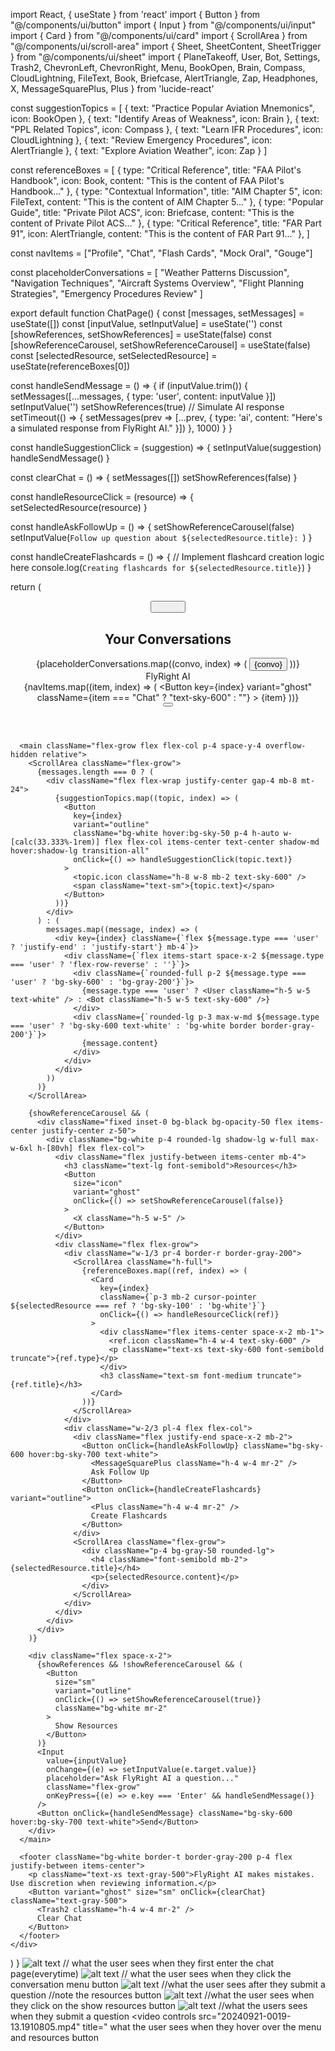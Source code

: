 import React, { useState } from 'react'
import { Button } from "@/components/ui/button"
import { Input } from "@/components/ui/input"
import { Card } from "@/components/ui/card"
import { ScrollArea } from "@/components/ui/scroll-area"
import { Sheet, SheetContent, SheetTrigger } from "@/components/ui/sheet"
import { 
  PlaneTakeoff, User, Bot, Settings, Trash2, ChevronLeft, ChevronRight, Menu,
  BookOpen, Brain, Compass, CloudLightning, FileText, Book, Briefcase, AlertTriangle,
  Zap, Headphones, X, MessageSquarePlus, Plus
} from 'lucide-react'

const suggestionTopics = [
  { text: "Practice Popular Aviation Mnemonics", icon: BookOpen },
  { text: "Identify Areas of Weakness", icon: Brain },
  { text: "PPL Related Topics", icon: Compass },
  { text: "Learn IFR Procedures", icon: CloudLightning },
  { text: "Review Emergency Procedures", icon: AlertTriangle },
  { text: "Explore Aviation Weather", icon: Zap }
]

const referenceBoxes = [
  { type: "Critical Reference", title: "FAA Pilot's Handbook", icon: Book, content: "This is the content of FAA Pilot's Handbook..." },
  { type: "Contextual Information", title: "AIM Chapter 5", icon: FileText, content: "This is the content of AIM Chapter 5..." },
  { type: "Popular Guide", title: "Private Pilot ACS", icon: Briefcase, content: "This is the content of Private Pilot ACS..." },
  { type: "Critical Reference", title: "FAR Part 91", icon: AlertTriangle, content: "This is the content of FAR Part 91..." },
]

const navItems = ["Profile", "Chat", "Flash Cards", "Mock Oral", "Gouge"]

const placeholderConversations = [
  "Weather Patterns Discussion",
  "Navigation Techniques",
  "Aircraft Systems Overview",
  "Flight Planning Strategies",
  "Emergency Procedures Review"
]

export default function ChatPage() {
  const [messages, setMessages] = useState([])
  const [inputValue, setInputValue] = useState('')
  const [showReferences, setShowReferences] = useState(false)
  const [showReferenceCarousel, setShowReferenceCarousel] = useState(false)
  const [selectedResource, setSelectedResource] = useState(referenceBoxes[0])

  const handleSendMessage = () => {
    if (inputValue.trim()) {
      setMessages([...messages, { type: 'user', content: inputValue }])
      setInputValue('')
      setShowReferences(true)
      // Simulate AI response
      setTimeout(() => {
        setMessages(prev => [...prev, { type: 'ai', content: "Here's a simulated response from FlyRight AI." }])
      }, 1000)
    }
  }

  const handleSuggestionClick = (suggestion) => {
    setInputValue(suggestion)
    handleSendMessage()
  }

  const clearChat = () => {
    setMessages([])
    setShowReferences(false)
  }

  const handleResourceClick = (resource) => {
    setSelectedResource(resource)
  }

  const handleAskFollowUp = () => {
    setShowReferenceCarousel(false)
    setInputValue(`Follow up question about ${selectedResource.title}: `)
  }

  const handleCreateFlashcards = () => {
    // Implement flashcard creation logic here
    console.log(`Creating flashcards for ${selectedResource.title}`)
  }

  return (
    <div className="flex flex-col h-screen bg-gray-50">
      <header className="bg-white border-b border-gray-200 p-4 flex justify-between items-center">
        <div className="flex items-center space-x-4">
          <Sheet>
            <SheetTrigger asChild>
              <Button variant="ghost" size="icon" aria-label="Menu">
                <Menu className="h-5 w-5" />
              </Button>
            </SheetTrigger>
            <SheetContent side="left" className="w-[300px] sm:w-[400px]">
              <nav className="flex flex-col space-y-4">
                <h2 className="text-lg font-semibold mb-4">Your Conversations</h2>
                {placeholderConversations.map((convo, index) => (
                  <Button key={index} variant="ghost" className="justify-start">
                    {convo}
                  </Button>
                ))}
              </nav>
            </SheetContent>
          </Sheet>
          <div className="flex items-center space-x-2">
            <PlaneTakeoff className="h-6 w-6 text-sky-600" />
            <span className="text-xl font-semibold text-sky-700">FlyRight AI</span>
          </div>
        </div>
        <nav className="hidden md:flex space-x-4">
          {navItems.map((item, index) => (
            <Button
              key={index}
              variant="ghost"
              className={item === "Chat" ? "text-sky-600" : ""}
            >
              {item}
            </Button>
          ))}
        </nav>
        <Button variant="ghost" size="icon" aria-label="Settings">
          <Settings className="h-5 w-5" />
        </Button>
      </header>

      <main className="flex-grow flex flex-col p-4 space-y-4 overflow-hidden relative">
        <ScrollArea className="flex-grow">
          {messages.length === 0 ? (
            <div className="flex flex-wrap justify-center gap-4 mb-8 mt-24">
              {suggestionTopics.map((topic, index) => (
                <Button
                  key={index}
                  variant="outline"
                  className="bg-white hover:bg-sky-50 p-4 h-auto w-[calc(33.333%-1rem)] flex flex-col items-center text-center shadow-md hover:shadow-lg transition-all"
                  onClick={() => handleSuggestionClick(topic.text)}
                >
                  <topic.icon className="h-8 w-8 mb-2 text-sky-600" />
                  <span className="text-sm">{topic.text}</span>
                </Button>
              ))}
            </div>
          ) : (
            messages.map((message, index) => (
              <div key={index} className={`flex ${message.type === 'user' ? 'justify-end' : 'justify-start'} mb-4`}>
                <div className={`flex items-start space-x-2 ${message.type === 'user' ? 'flex-row-reverse' : ''}`}>
                  <div className={`rounded-full p-2 ${message.type === 'user' ? 'bg-sky-600' : 'bg-gray-200'}`}>
                    {message.type === 'user' ? <User className="h-5 w-5 text-white" /> : <Bot className="h-5 w-5 text-sky-600" />}
                  </div>
                  <div className={`rounded-lg p-3 max-w-md ${message.type === 'user' ? 'bg-sky-600 text-white' : 'bg-white border border-gray-200'}`}>
                    {message.content}
                  </div>
                </div>
              </div>
            ))
          )}
        </ScrollArea>

        {showReferenceCarousel && (
          <div className="fixed inset-0 bg-black bg-opacity-50 flex items-center justify-center z-50">
            <div className="bg-white p-4 rounded-lg shadow-lg w-full max-w-6xl h-[80vh] flex flex-col">
              <div className="flex justify-between items-center mb-4">
                <h3 className="text-lg font-semibold">Resources</h3>
                <Button
                  size="icon"
                  variant="ghost"
                  onClick={() => setShowReferenceCarousel(false)}
                >
                  <X className="h-5 w-5" />
                </Button>
              </div>
              <div className="flex flex-grow">
                <div className="w-1/3 pr-4 border-r border-gray-200">
                  <ScrollArea className="h-full">
                    {referenceBoxes.map((ref, index) => (
                      <Card 
                        key={index} 
                        className={`p-3 mb-2 cursor-pointer ${selectedResource === ref ? 'bg-sky-100' : 'bg-white'}`}
                        onClick={() => handleResourceClick(ref)}
                      >
                        <div className="flex items-center space-x-2 mb-1">
                          <ref.icon className="h-4 w-4 text-sky-600" />
                          <p className="text-xs text-sky-600 font-semibold truncate">{ref.type}</p>
                        </div>
                        <h3 className="text-sm font-medium truncate">{ref.title}</h3>
                      </Card>
                    ))}
                  </ScrollArea>
                </div>
                <div className="w-2/3 pl-4 flex flex-col">
                  <div className="flex justify-end space-x-2 mb-2">
                    <Button onClick={handleAskFollowUp} className="bg-sky-600 hover:bg-sky-700 text-white">
                      <MessageSquarePlus className="h-4 w-4 mr-2" />
                      Ask Follow Up
                    </Button>
                    <Button onClick={handleCreateFlashcards} variant="outline">
                      <Plus className="h-4 w-4 mr-2" />
                      Create Flashcards
                    </Button>
                  </div>
                  <ScrollArea className="flex-grow">
                    <div className="p-4 bg-gray-50 rounded-lg">
                      <h4 className="font-semibold mb-2">{selectedResource.title}</h4>
                      <p>{selectedResource.content}</p>
                    </div>
                  </ScrollArea>
                </div>
              </div>
            </div>
          </div>
        )}

        <div className="flex space-x-2">
          {showReferences && !showReferenceCarousel && (
            <Button
              size="sm"
              variant="outline"
              onClick={() => setShowReferenceCarousel(true)}
              className="bg-white mr-2"
            >
              Show Resources
            </Button>
          )}
          <Input
            value={inputValue}
            onChange={(e) => setInputValue(e.target.value)}
            placeholder="Ask FlyRight AI a question..."
            className="flex-grow"
            onKeyPress={(e) => e.key === 'Enter' && handleSendMessage()}
          />
          <Button onClick={handleSendMessage} className="bg-sky-600 hover:bg-sky-700 text-white">Send</Button>
        </div>
      </main>

      <footer className="bg-white border-t border-gray-200 p-4 flex justify-between items-center">
        <p className="text-xs text-gray-500">FlyRight AI makes mistakes. Use discretion when reviewing information.</p>
        <Button variant="ghost" size="sm" onClick={clearChat} className="text-gray-500">
          <Trash2 className="h-4 w-4 mr-2" />
          Clear Chat
        </Button>
      </footer>
    </div>
  )
}
![alt text](image.png)
// what the user sees when they first enter the chat page(everytime)
![alt text](image-5.png)
// what the user sees when they click the conversation menu button
![alt text](image-4.png)
//what the user sees after they submit a question
//note the resources button 
![alt text](image-3.png)
//what the user sees when they click on the show resources button
![alt text](image-1.png)
//what the users sees when they submit a question
<video controls src="20240921-0019-13.1910805.mp4" title="
what the user sees when they hover over the menu and resources button